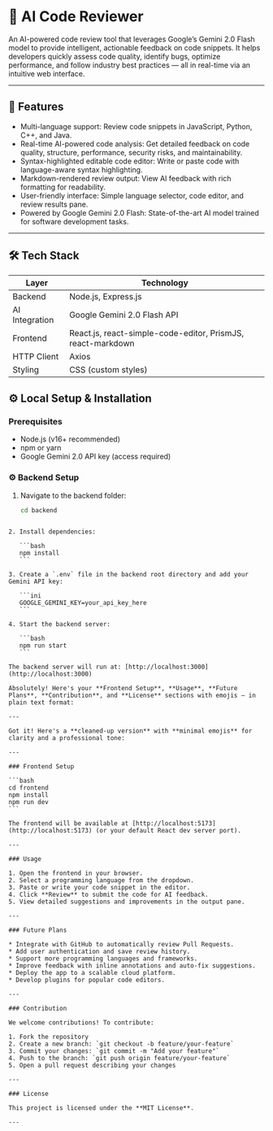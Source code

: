 # 🤖 AI Code Reviewer

An AI-powered code review tool that leverages Google’s Gemini 2.0 Flash model to provide intelligent, actionable feedback on code snippets. It helps developers quickly assess code quality, identify bugs, optimize performance, and follow industry best practices — all in real-time via an intuitive web interface.

---

## 🚀 Features

- Multi-language support: Review code snippets in JavaScript, Python, C++, and Java.  
- Real-time AI-powered code analysis: Get detailed feedback on code quality, structure, performance, security risks, and maintainability.  
- Syntax-highlighted editable code editor: Write or paste code with language-aware syntax highlighting.  
- Markdown-rendered review output: View AI feedback with rich formatting for readability.  
- User-friendly interface: Simple language selector, code editor, and review results pane.  
- Powered by Google Gemini 2.0 Flash: State-of-the-art AI model trained for software development tasks.  

---

## 🛠️ Tech Stack

| Layer           | Technology                                         |
|-----------------|--------------------------------------------------|
| Backend         | Node.js, Express.js                               |
| AI Integration  | Google Gemini 2.0 Flash API                       |
| Frontend        | React.js, react-simple-code-editor, PrismJS, react-markdown |
| HTTP Client     | Axios                                            |
| Styling         | CSS (custom styles)                               |



## ⚙️ Local Setup & Installation

### Prerequisites

- Node.js (v16+ recommended)  
- npm or yarn  
- Google Gemini 2.0 API key (access required)  



### ⚙️ Backend Setup

1. Navigate to the backend folder:

   ```bash
   cd backend
````

2. Install dependencies:

   ```bash
   npm install
   ```

3. Create a `.env` file in the backend root directory and add your Gemini API key:

   ```ini
   GOOGLE_GEMINI_KEY=your_api_key_here
   ```

4. Start the backend server:

   ```bash
   npm run start
   ```

The backend server will run at: [http://localhost:3000](http://localhost:3000)

Absolutely! Here's your **Frontend Setup**, **Usage**, **Future Plans**, **Contribution**, and **License** sections with emojis — in plain text format:

---

Got it! Here's a **cleaned-up version** with **minimal emojis** for clarity and a professional tone:

---

### Frontend Setup

```bash
cd frontend
npm install
npm run dev
```

The frontend will be available at [http://localhost:5173](http://localhost:5173) (or your default React dev server port).

---

### Usage

1. Open the frontend in your browser.
2. Select a programming language from the dropdown.
3. Paste or write your code snippet in the editor.
4. Click **Review** to submit the code for AI feedback.
5. View detailed suggestions and improvements in the output pane.

---

### Future Plans

* Integrate with GitHub to automatically review Pull Requests.
* Add user authentication and save review history.
* Support more programming languages and frameworks.
* Improve feedback with inline annotations and auto-fix suggestions.
* Deploy the app to a scalable cloud platform.
* Develop plugins for popular code editors.

---

### Contribution

We welcome contributions! To contribute:

1. Fork the repository
2. Create a new branch: `git checkout -b feature/your-feature`
3. Commit your changes: `git commit -m "Add your feature"`
4. Push to the branch: `git push origin feature/your-feature`
5. Open a pull request describing your changes

---

### License

This project is licensed under the **MIT License**.

---


